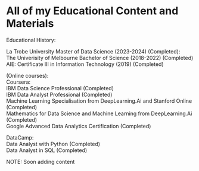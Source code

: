 # All of my Educational Content and Materials
Educational History: <br/>

La Trobe University Master of Data Science (2023-2024)  (Completed): <br/>
The Univerisity of Melbourne Bachelor of Science (2018-2022) (Completed)<br/>
AIE: Certificate III in Information Technology (2019) (Completed) <br/>

(Online courses): <br/>
Coursera: <br/>
IBM Data Science Professional (Completed) <br/>
IBM Data Analyst Professional (Completed) <br/>
Machine Learning Specialisation from DeepLearning.Ai and Stanford Online (Completed) <br/>
Mathematics for Data Science and Machine Learning from DeepLearning.Ai (Completed) <br/>
Google Advanced Data Analytics Certification (Completed) <br/>

DataCamp: <br/>
Data Analyst with Python (Completed) <br/>
Data Analyst in SQL (Completed) <br/>

NOTE: Soon adding content <br/>




